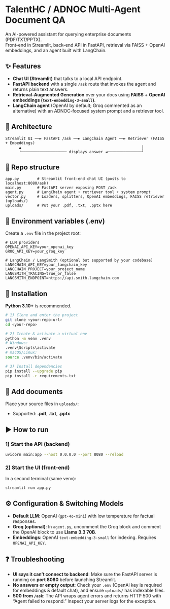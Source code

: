 # TalentHC / ADNOC Multi-Agent Document QA

An AI-powered assistant for querying enterprise documents (PDF/TXT/PPTX).  
Front-end in Streamlit, back-end API in FastAPI, retrieval via FAISS + OpenAI embeddings, and an agent built with LangChain.

## ✨ Features
- **Chat UI (Streamlit)** that talks to a local API endpoint.  
- **FastAPI backend** with a single `/ask` route that invokes the agent and returns plain text answers.  
- **Retrieval-Augmented Generation** over your docs using **FAISS** + **OpenAI embeddings (`text-embedding-3-small`)**.  
- **LangChain agent** (OpenAI by default; Groq commented as an alternative) with an ADNOC-focused system prompt and a retriever tool.  

## 🧭 Architecture
```
Streamlit UI ──► FastAPI /ask ──► LangChain Agent ──► Retriever (FAISS + Embeddings)
      ▲                                                     │
      └──────────────────── displays answer ◄───────────────┘
```

## 📁 Repo structure
```
app.py        # Streamlit front-end chat UI (posts to localhost:8080/ask)
main.py       # FastAPI server exposing POST /ask
agent.py      # LangChain agent + retriever tool + system prompt
vector.py     # Loaders, splitters, OpenAI embeddings, FAISS retriever (uploads/)
uploads/      # Put your .pdf, .txt, .pptx here
```

## 🔐 Environment variables (.env)
Create a `.env` file in the project root:

```
# LLM providers
OPENAI_API_KEY=your_openai_key
GROQ_API_KEY=your_groq_key

# LangChain / LangSmith (optional but supported by your codebase)
LANGCHAIN_API_KEY=your_langchain_key
LANGCHAIN_PROJECT=your_project_name
LANGSMITH_TRACING=true_or_false
LANGSMITH_ENDPOINT=https://api.smith.langchain.com
```

## 🧱 Installation

**Python 3.10+** is recommended.

```bash
# 1) Clone and enter the project
git clone <your-repo-url>
cd <your-repo>

# 2) Create & activate a virtual env
python -m venv .venv
# Windows:
.venv\Scripts\activate
# macOS/Linux:
source .venv/bin/activate

# 3) Install dependencies
pip install --upgrade pip
pip install -r requirements.txt
```

## 📂 Add documents
Place your source files in `uploads/`:
- Supported: **.pdf**, **.txt**, **.pptx**

## ▶️ How to run

### 1) Start the API (backend)
```bash
uvicorn main:app --host 0.0.0.0 --port 8080 --reload
```

### 2) Start the UI (front-end)
In a second terminal (same venv):
```bash
streamlit run app.py
```

## ⚙️ Configuration & Switching Models

- **Default LLM**: OpenAI (`gpt-4o-mini`) with low temperature for factual responses.  
- **Groq (optional)**: In `agent.py`, uncomment the Groq block and comment the OpenAI block to use **Llama 3.3 70B**.  
- **Embeddings**: OpenAI `text-embedding-3-small` for indexing. Requires `OPENAI_API_KEY`.

## ❓ Troubleshooting

- **UI says it can’t connect to backend**: Make sure the FastAPI server is running on **port 8080** before launching Streamlit.  
- **No answers or empty output**: Check your `.env` (OpenAI key is required for embeddings & default chat), and ensure `uploads/` has indexable files.  
- **500 from `/ask`**: The API wraps agent errors and returns HTTP 500 with “Agent failed to respond.” Inspect your server logs for the exception.
